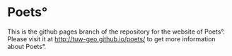 # Poets°

This is the github pages branch of the repository for the website of Poets°.
Please visit it at http://tuw-geo.github.io/poets/ to get more information about Poets°.
